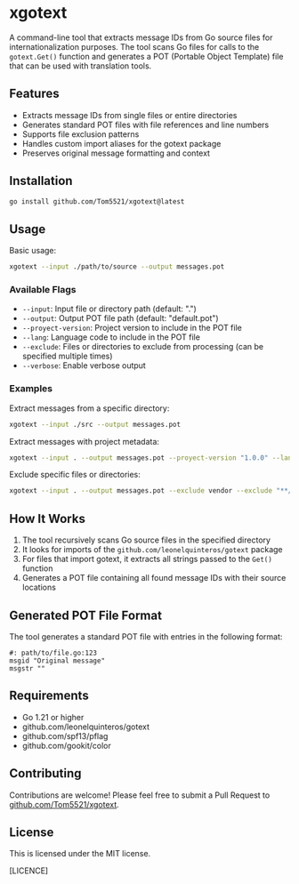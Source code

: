 # xgotext

A command-line tool that extracts message IDs from Go source files for internationalization purposes. The tool scans Go files for calls to the `gotext.Get()` function and generates a POT (Portable Object Template) file that can be used with translation tools.

## Features

- Extracts message IDs from single files or entire directories
- Generates standard POT files with file references and line numbers
- Supports file exclusion patterns
- Handles custom import aliases for the gotext package
- Preserves original message formatting and context

## Installation

```bash
go install github.com/Tom5521/xgotext@latest
```

## Usage

Basic usage:

```bash
xgotext --input ./path/to/source --output messages.pot
```

### Available Flags

- `--input`: Input file or directory path (default: ".")
- `--output`: Output POT file path (default: "default.pot")
- `--proyect-version`: Project version to include in the POT file
- `--lang`: Language code to include in the POT file
- `--exclude`: Files or directories to exclude from processing (can be specified multiple times)
- `--verbose`: Enable verbose output

### Examples

Extract messages from a specific directory:

```bash
xgotext --input ./src --output messages.pot
```

Extract messages with project metadata:

```bash
xgotext --input . --output messages.pot --proyect-version "1.0.0" --lang "en-US"
```

Exclude specific files or directories:

```bash
xgotext --input . --output messages.pot --exclude vendor --exclude "**/*_test.go"
```

## How It Works

1. The tool recursively scans Go source files in the specified directory
2. It looks for imports of the `github.com/leonelquinteros/gotext` package
3. For files that import gotext, it extracts all strings passed to the `Get()` function
4. Generates a POT file containing all found message IDs with their source locations

## Generated POT File Format

The tool generates a standard POT file with entries in the following format:

```
#: path/to/file.go:123
msgid "Original message"
msgstr ""
```

## Requirements

- Go 1.21 or higher
- github.com/leonelquinteros/gotext
- github.com/spf13/pflag
- github.com/gookit/color

## Contributing

Contributions are welcome! Please feel free to submit a Pull Request to [github.com/Tom5521/xgotext](https://github.com/Tom5521/xgotext).

## License

This is licensed under the MIT license.

[LICENCE]
